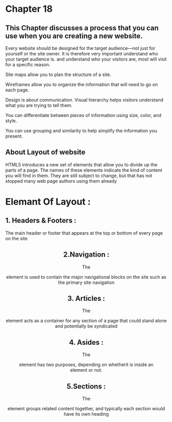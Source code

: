 # Chapter 18 
## This Chapter  discusses a process that you can use when you are creating a new website.



Every website should be designed for the target audience—not just for yourself or the site owner. It is therefore very important
understand who your target audience is. and understand who your visitors are,  most will visit for a specific reason.

Site maps allow you to plan the structure of a site.

 Wireframes allow you to organize the information that
will need to go on each page.

 Design is about communication. Visual hierarchy helps
visitors understand what you are trying to tell them.

 You can differentiate between pieces of information
using size, color, and style.

 You can use grouping and similarity to help simplify
the information you present.


## About Layout of website
HTML5 introduces a new set of elements that allow you to divide up the parts of a page. The names of these elements indicate the kind of content you will find in them. They are still subject to change, but that has not stopped many web page authors using them already

# Elemant Of Layout :
## 1. Headers & Footers :
The main header or footer that appears at the top or bottom of every page on the site
<header> <footer>

## 2.Navigation :
The <nav> element is used to contain the major navigational blocks on the site such as the
primary site navigation
<nav>

## 3. Articles :
The <article> element acts as a container for any section of a page that could stand alone and potentially be syndicated
<article>

## 4. Asides :
 The <aside> element has two purposes, depending on whetherit is inside an <article> element or not.
<aside>

## 5.Sections :
 The <section> element groups related content together, and typically each section would have its own heading
<section>
